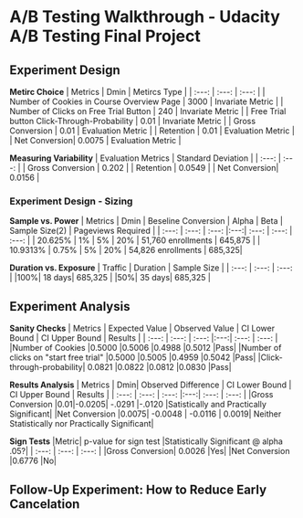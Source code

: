# A/B Testing Walkthrough - Udacity A/B Testing Final Project

## Experiment Design

__Metirc Choice__
| Metrics | Dmin | Metircs Type |
| :---: | :---: | :---: |
| Number of Cookies in Course Overview Page | 3000 | Invariate Metric |
| Number of Clicks on Free Trial Button | 240 | Invariate Metric |
| Free Trial button Click-Through-Probability | 0.01 | Invariate Metric |
| Gross Conversion | 0.01 | Evaluation Metric |
| Retention | 0.01 | Evaluation Metric |
| Net Conversion| 0.0075 | Evaluation Metric |

__Measuring Variability__
| Evaluation Metrics | Standard Deviation |
| :---: | :---: |
| Gross Conversion | 0.202 | 
| Retention | 0.0549 | 
| Net Conversion| 0.0156 | 

### Experiment Design - Sizing 

__Sample vs. Power__
| Metrics | Dmin | Beseline Conversion | Alpha | Beta | Sample Size(2) | Pageviews Required |
| :---: | :---: | :---: |:---:| :---: | :---: | :---: |
| 20.625% | 1% | 5% | 20% | 51,760 enrollments | 645,875 |
| 10.9313% | 0.75% | 5% | 20% | 54,826 enrollments | 685,325|

__Duration vs. Exposure__
| Traffic | Duration | Sample Size |
| :---: | :---: | :---: |
|100%| 18 days| 685,325 |
|50%| 35 days| 685,325 |

## Experiment Analysis

__Sanity Checks__
| Metrics | Expected Value | Observed Value | CI Lower Bound | CI Upper Bound | Results |
| :---: | :---: | :---: |:---:| :---: | :---: | 
|Number of Cookies	|0.5000	|0.5006	|0.4988	|0.5012	|Pass|
|Number of clicks on "start free trial"	|0.5000	|0.5005	|0.4959	|0.5042	|Pass|
|Click-through-probability|	0.0821	|0.0822	|0.0812	|0.0830	|Pass|

__Results Analysis__
| Metrics | Dmin| Observed Difference | CI Lower Bound | CI Upper Bound | Results |
| :---: | :---: | :---: |:---:| :---: | :---: | 
|Gross Conversion	|0.01|-0.0205|	-.0291	|-.0120	|Satistically and Practically Significant|
|Net Conversion	|0.0075| 	-0.0048	| -0.0116	| 0.0019| 	Neither Statistically nor Practically Significant| 

__Sign Tests__
|Metric|	p-value for sign test	|Statistically Significant @ alpha .05?|
| :---: | :---: | :---: |
|Gross Conversion|	0.0026	|Yes|
|Net Conversion	|0.6776	|No|

## Follow-Up Experiment: How to Reduce Early Cancelation

